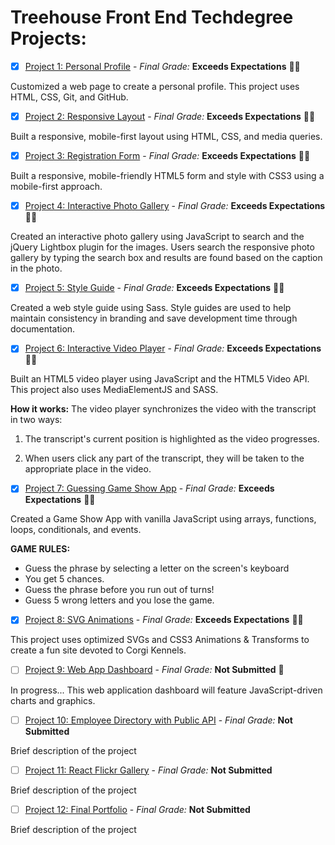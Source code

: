 # Treehouse Front End Techdegree Projects: 

- [x] [Project 1: Personal Profile](https://github.com/kristyburge/techdegree-portfolio-project) - *Final Grade:* **Exceeds Expectations** :100::sparkles:

Customized a web page to create a personal profile. This project uses HTML, CSS, Git, and GitHub.

- [x] [Project 2: Responsive Layout](https://github.com/kristyburge/techdegree-responsive-layout) - *Final Grade:* **Exceeds Expectations** :100::sparkles:

Built a responsive, mobile-first layout using HTML, CSS, and media queries.

- [x] [Project 3: Registration Form](https://github.com/kristyburge/techdegree-registration-form) - *Final Grade:* **Exceeds Expectations** :100::sparkles:

Built a responsive, mobile-friendly HTML5 form and style with CSS3 using a mobile-first approach.

- [x] [Project 4: Interactive Photo Gallery](https://github.com/kristyburge/techdegree-interactive-photo-gallery) - 
*Final Grade:* **Exceeds Expectations** :100::sparkles:

Created an interactive photo gallery using JavaScript to search and the jQuery Lightbox plugin for the images. Users search the responsive photo gallery by typing the search box and results are found based on the caption in the photo. 

- [x] [Project 5: Style Guide](https://github.com/kristyburge/techdegree-style-guide) - 
*Final Grade:* **Exceeds Expectations** :100::sparkles:

Created a web style guide using Sass. Style guides are used to help maintain consistency in branding and save development time through documentation.  

- [x] [Project 6: Interactive Video Player](https://github.com/kristyburge/techdegree-interactive-video-player) - 
*Final Grade:* **Exceeds Expectations** :100::sparkles:

Built an HTML5 video player using JavaScript and the HTML5 Video API. This project also uses MediaElementJS and SASS.

**How it works:**
The video player synchronizes the video with the transcript in two ways:

1. The transcript's current position is highlighted as the video progresses.

2. When users click any part of the transcript, they will be taken to the appropriate place in the video.

- [x] [Project 7: Guessing Game Show App](https://github.com/kristyburge/techdegree-game-show-app) - *Final Grade:* **Exceeds Expectations** :100::sparkles:

Created a Game Show App with vanilla JavaScript using arrays, functions, loops, conditionals, and events.

**GAME RULES:**
* Guess the phrase by selecting a letter on the screen's keyboard
* You get 5 chances.
* Guess the phrase before you run out of turns!
* Guess 5 wrong letters and you lose the game.

- [x] [Project 8: SVG Animations](https://github.com/kristyburge/techdegree-svg-animations) - 
*Final Grade:* **Exceeds Expectations** :100::sparkles:

This project uses optimized SVGs and CSS3 Animations & Transforms to create a fun site devoted to Corgi Kennels. 

- [ ] [Project 9: Web App Dashboard](https://github.com/kristyburge/) - 
*Final Grade:*  **Not Submitted** :construction:

In progress... This web application dashboard will feature JavaScript-driven charts and graphics. 


- [ ] [Project 10: Employee Directory with Public API](https://github.com/kristyburge/) - *Final Grade:*  **Not Submitted** 

Brief description of the project

- [ ] [Project 11: React Flickr Gallery](https://github.com/kristyburge/) - *Final Grade:*  **Not Submitted** 

Brief description of the project

- [ ] [Project 12: Final Portfolio](https://github.com/kristyburge/) - *Final Grade:*  **Not Submitted** 

Brief description of the project
